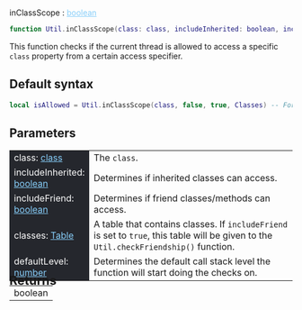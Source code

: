 #
<span class="apiReferenceFunctionTitle">inClassScope</span> <span class="apiReferenceFunctionTypeIndicator">:</span> <a href="https://create.roblox.com/docs/luau/booleans" class="apiReferenceFunctionType" style="color: lightskyblue;">boolean</a>

```lua
function Util.inClassScope(class: class, includeInherited: boolean, includeFriend: boolean, classes: {[string]: class}?, defaultLevel: number?): boolean
```

This function checks if the current thread is allowed to access a specific `class` property from a certain access specifier.

## Default syntax
```lua
local isAllowed = Util.inClassScope(class, false, true, Classes) -- For the Private access specifier
```

## Parameters
<div markdown="1">
<div class="md-typeset__scrollwrap"><div class="md-typeset__table">
<table>
<tbody>
<tr>
<td style="background-color: rgb(37, 39, 45); color: #fff">class: <a href="../../../dataTypes/class" style="color: lightskyblue;">class</a></td>
<td style="width: 74%">The <code>class</code>.</td>
</tr>
<tr>
<td style="background-color: rgb(37, 39, 45); color: #fff">includeInherited: <a href="https://create.roblox.com/docs/luau/booleans" style="color: lightskyblue;">boolean</a></td>
<td style="width: 74%">Determines if inherited classes can access.</td>
</tr>
<tr>
<td style="background-color: rgb(37, 39, 45); color: #fff">includeFriend: <a href="https://create.roblox.com/docs/luau/booleans" style="color: lightskyblue;">boolean</a></td>
<td style="width: 74%">Determines if friend classes/methods can access.</td>
</tr>
<tr>
<td style="background-color: rgb(37, 39, 45); color: #fff">classes: <a href="https://create.roblox.com/docs/luau/tables" style="color: lightskyblue;">Table</a></td>
<td style="width: 74%">A table that contains classes. If <code>includeFriend</code> is set to <code>true</code>, this table will be given to the <code>Util.checkFriendship()</code> function. </td>
</tr>
<tr>
<td style="background-color: rgb(37, 39, 45); color: #fff">defaultLevel: <a href="https://create.roblox.com/docs/luau/numbers" style="color: lightskyblue;">number</a></td>
<td style="width: 74%">Determines the default call stack level the function will start doing the checks on.</td>
</tr>
</tbody>
</table>
</div>
</div>

<h2 markdown="1" style="font-size: 1.5625em; margin-bottom: -20px; margin-top: -30px"> Returns </h2>
<div markdown="1">
<div class="md-typeset__scrollwrap"><div class="md-typeset__table">
<table>
<tbody>
<tr>
<td class="apiReferenceMethodBox">boolean</td>
</tr>
<tr>
</tbody>
</table>
</div>
</div>